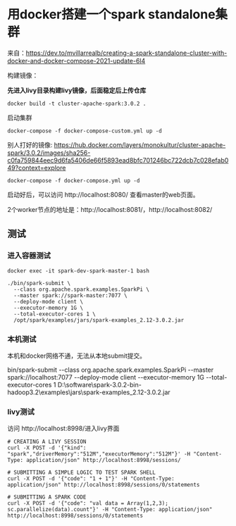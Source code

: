 # 用docker搭建一个spark standalone集群

来自：https://dev.to/mvillarrealb/creating-a-spark-standalone-cluster-with-docker-and-docker-compose-2021-update-6l4

构建镜像：

**先进入livy目录构建livy镜像，后面稳定后上传仓库**

```shell
docker build -t cluster-apache-spark:3.0.2 .
```

启动集群
```shell
docker-compose -f docker-compose-custom.yml up -d 
```


别人打好的镜像: https://hub.docker.com/layers/monokultur/cluster-apache-spark/3.0.2/images/sha256-c0fa759844eec9d6fa5406de66f5893ead8bfc701246bc722dcb7c028efab049?context=explore


```shell
docker-compose -f docker-compose.yml up -d 
```

启动好后，可以访问 http://localhost:8080/ 查看master的web页面。

2个worker节点的地址是：http://localhost:8081/，http://localhost:8082/

## 测试

### 进入容器测试

```shell
docker exec -it spark-dev-spark-master-1 bash

./bin/spark-submit \
  --class org.apache.spark.examples.SparkPi \
  --master spark://spark-master:7077 \
  --deploy-mode client \
  --executor-memory 1G \
  --total-executor-cores 1 \
  /opt/spark/examples/jars/spark-examples_2.12-3.0.2.jar
```

### 本机测试

本机和docker网络不通，无法从本地submit提交。

bin/spark-submit --class org.apache.spark.examples.SparkPi --master spark://localhost:7077 --deploy-mode client --executor-memory 1G --total-executor-cores 1 D:\software\spark-3.0.2-bin-hadoop3.2\examples\jars\spark-examples_2.12-3.0.2.jar

### livy测试

访问 http://localhost:8998/进入livy界面

```shell
# CREATING A LIVY SESSION
curl -X POST -d '{"kind": "spark","driverMemory":"512M","executorMemory":"512M"}' -H "Content-Type: application/json" http://localhost:8998/sessions/

# SUBMITTING A SIMPLE LOGIC TO TEST SPARK SHELL
curl -X POST -d '{"code": "1 + 1"}' -H "Content-Type: application/json" http://localhost:8998/sessions/0/statements

# SUBMITTING A SPARK CODE
curl -X POST -d '{"code": "val data = Array(1,2,3); sc.parallelize(data).count"}' -H "Content-Type: application/json" http://localhost:8998/sessions/0/statements
```

